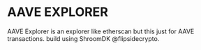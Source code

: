 # AAVE EXPLORER

AAVE Explorer is an explorer like etherscan but this just for AAVE transactions. build using ShroomDK @flipsidecrypto.

